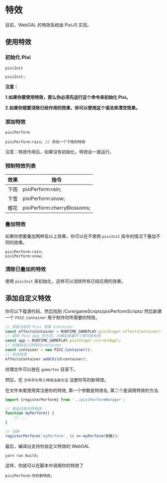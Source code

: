 # 特效

目前，WebGAL 的特效系统由 PixiJS 实现。

## 使用特效

### 初始化 Pixi

`pixiInit`

```
pixiInit;
```

**注意：**

**1.如果你要使用特效，那么你必须先运行这个命令来初始化 Pixi。**

**2.如果你想要消除已经作用的效果，你可以使用这个语法来清空效果。**

### 添加特效

`pixiPerform`

```
pixiPerform:rain; // 添加一个下雨的特效
```

注意：特效作用后，如果没有初始化，特效会一直运行。

### 预制特效列表

| 效果 | 指令                        |
| ---- | -------------------------- |
| 下雨 | pixiPerform:rain;           |
| 下雪 | pixiPerform:snow;           |
| 樱花 | pixiPerform:cherryBlossoms; |

### 叠加特效

如果你想要叠加两种及以上效果，你可以在不使用 `pixiInit` 指令的情况下叠加不同的效果。

```
pixiPerform:rain;
pixiPerform:snow;
```

### 清除已叠加的特效

使用 `pixiInit` 来初始化，这样可以消除所有已经应用的效果。

## 添加自定义特效

你可以下载源代码，然后找到 /Core/gameScripts/pixiPerformScripts/ 然后新建一个 `PIXI.Container` 用于制作你所需要的特效。

``` ts
// 获取当前的 Pixi 效果 Container
const effectsContainer = RUNTIME_GAMEPLAY.pixiStage!.effectsContainer!;
// 调用 Pixi App 的方式，对确定屏幕尺寸等可能有用
const app = RUNTIME_GAMEPLAY.pixiStage!.currentApp!;
// 创建自定义特效的container
const container = new PIXI.Container();
// 添加特效
effectsContainer.addChild(container);
```

纹理文件可以放在 `game/tex` 目录下。

然后，在 `文件开头导入特效注册方法` 注册你写的新特效。

在文件末尾使用其注册你的特效, 第一个参数是特效名, 第二个是调用特效的方法.

```typescript
import {registerPerform} from '../pixiPerformManager';

// 假设这是你的特效
function myPerform() {
    // ...
}

// 注册
registerPerform('myPerform', () => myPerform(参数));
```

最后，编译出支持你自定义特效的 WebGAL

``` shell
yarn run build;
```

这样，你就可以在脚本中调用你的特效了

```
pixiPerform:你的新特效;
```
